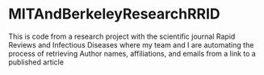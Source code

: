 # MITAndBerkeleyResearchRRID
This is code from a research project with the scientific journal Rapid Reviews and Infectious Diseases where my team and I are automating the process of retrieving Author names, affiliations, and emails from a link to a published article
